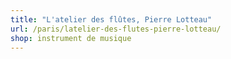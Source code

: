 ```yaml
---
title: "L'atelier des flûtes, Pierre Lotteau"
url: /paris/latelier-des-flutes-pierre-lotteau/
shop: instrument de musique
---
```

